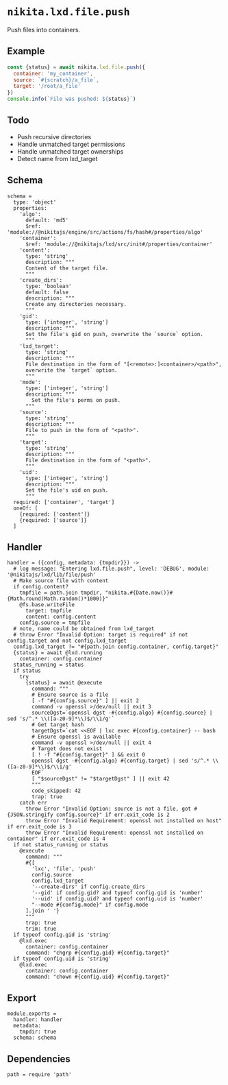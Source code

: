 
# `nikita.lxd.file.push`

Push files into containers.

## Example

```js
const {status} = await nikita.lxd.file.push({
  container: 'my_container',
  source: `#{scratch}/a_file`,
  target: '/root/a_file'
})
console.info(`File was pushed: ${status}`)
```

## Todo

* Push recursive directories
* Handle unmatched target permissions
* Handle unmatched target ownerships
* Detect name from lxd_target

## Schema

    schema =
      type: 'object'
      properties:
        'algo':
          default: 'md5'
          $ref: 'module://@nikitajs/engine/src/actions/fs/hash#/properties/algo'
        'container':
          $ref: 'module://@nikitajs/lxd/src/init#/properties/container'
        'content':
          type: 'string'
          description: """
          Content of the target file.
          """
        'create_dirs':
          type: 'boolean'
          default: false
          description: """
          Create any directories necessary.
          """
        'gid':
          type: ['integer', 'string']
          description: """
          Set the file's gid on push, overwrite the `source` option.
          """
        'lxd_target':
          type: 'string'
          description: """
          File destination in the form of "[<remote>:]<container>/<path>",
          overwrite the `target` option.
          """
        'mode':
          type: ['integer', 'string']
          description: """
            Set the file's perms on push.
          """
        'source':
          type: 'string'
          description: """
          File to push in the form of "<path>".
          """
        'target':
          type: 'string'
          description: """
          File destination in the form of "<path>".
          """
        'uid':
          type: ['integer', 'string']
          description: """
          Set the file's uid on push.
          """
      required: ['container', 'target']
      oneOf: [
        {required: ['content']}
        {required: ['source']}
      ]

## Handler

    handler = ({config, metadata: {tmpdir}}) ->
      # log message: "Entering lxd.file.push", level: 'DEBUG', module: '@nikitajs/lxd/lib/file/push'
      # Make source file with content
      if config.content?
        tmpfile = path.join tmpdir, "nikita.#{Date.now()}#{Math.round(Math.random()*1000)}"
        @fs.base.writeFile
          target: tmpfile
          content: config.content
        config.source = tmpfile
      # note, name could be obtained from lxd_target
      # throw Error "Invalid Option: target is required" if not config.target and not config.lxd_target
      config.lxd_target ?= "#{path.join config.container, config.target}"
      {status} = await @lxd.running
        container: config.container
      status_running = status
      if status
        try
          {status} = await @execute
            command: """
            # Ensure source is a file
            [ -f "#{config.source}" ] || exit 2
            command -v openssl >/dev/null || exit 3
            sourceDgst=`openssl dgst -#{config.algo} #{config.source} | sed 's/^.* \\([a-z0-9]*\\)$/\\1/g'`
            # Get target hash
            targetDgst=`cat <<EOF | lxc exec #{config.container} -- bash
            # Ensure openssl is available
            command -v openssl >/dev/null || exit 4
            # Target does not exist
            [ ! -f "#{config.target}" ] && exit 0
            openssl dgst -#{config.algo} #{config.target} | sed 's/^.* \\([a-z0-9]*\\)$/\\1/g'
            EOF`
            [ "$sourceDgst" != "$targetDgst" ] || exit 42
            """
            code_skipped: 42
            trap: true
        catch err
          throw Error "Invalid Option: source is not a file, got #{JSON.stringify config.source}" if err.exit_code is 2
          throw Error "Invalid Requirement: openssl not installed on host" if err.exit_code is 3
          throw Error "Invalid Requirement: openssl not installed on container" if err.exit_code is 4
      if not status_running or status
        @execute
          command: """
          #{[
            'lxc', 'file', 'push'
            config.source
            config.lxd_target
            '--create-dirs' if config.create_dirs
            '--gid' if config.gid? and typeof config.gid is 'number'
            '--uid' if config.uid? and typeof config.uid is 'number'
            "--mode #{config.mode}" if config.mode
          ].join ' '}
          """
          trap: true
          trim: true
      if typeof config.gid is 'string'
        @lxd.exec
          container: config.container
          command: "chgrp #{config.gid} #{config.target}"
      if typeof config.uid is 'string'
        @lxd.exec
          container: config.container
          command: "chown #{config.uid} #{config.target}"

## Export

    module.exports =
      handler: handler
      metadata:
        tmpdir: true
      schema: schema

## Dependencies

    path = require 'path'
